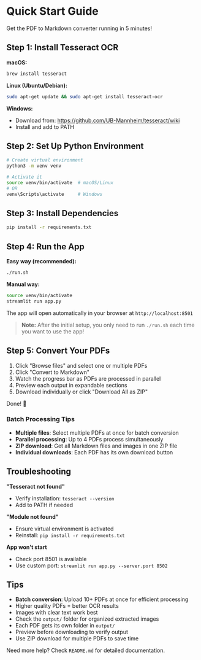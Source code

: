 # Quick Start Guide

Get the PDF to Markdown converter running in 5 minutes!

## Step 1: Install Tesseract OCR

**macOS:**
```bash
brew install tesseract
```

**Linux (Ubuntu/Debian):**
```bash
sudo apt-get update && sudo apt-get install tesseract-ocr
```

**Windows:**
- Download from: https://github.com/UB-Mannheim/tesseract/wiki
- Install and add to PATH

## Step 2: Set Up Python Environment

```bash
# Create virtual environment
python3 -m venv venv

# Activate it
source venv/bin/activate  # macOS/Linux
# OR
venv\Scripts\activate     # Windows
```

## Step 3: Install Dependencies

```bash
pip install -r requirements.txt
```

## Step 4: Run the App

**Easy way (recommended):**
```bash
./run.sh
```

**Manual way:**
```bash
source venv/bin/activate
streamlit run app.py
```

The app will open automatically in your browser at `http://localhost:8501`

> **Note:** After the initial setup, you only need to run `./run.sh` each time you want to use the app!

## Step 5: Convert Your PDFs

1. Click "Browse files" and select one or multiple PDFs
2. Click "Convert to Markdown"
3. Watch the progress bar as PDFs are processed in parallel
4. Preview each output in expandable sections
5. Download individually or click "Download All as ZIP"

Done! 🎉

### Batch Processing Tips

- **Multiple files**: Select multiple PDFs at once for batch conversion
- **Parallel processing**: Up to 4 PDFs process simultaneously
- **ZIP download**: Get all Markdown files and images in one ZIP file
- **Individual downloads**: Each PDF has its own download button

## Troubleshooting

**"Tesseract not found"**
- Verify installation: `tesseract --version`
- Add to PATH if needed

**"Module not found"**
- Ensure virtual environment is activated
- Reinstall: `pip install -r requirements.txt`

**App won't start**
- Check port 8501 is available
- Use custom port: `streamlit run app.py --server.port 8502`

## Tips

- **Batch conversion**: Upload 10+ PDFs at once for efficient processing
- Higher quality PDFs = better OCR results
- Images with clear text work best
- Check the `output/` folder for organized extracted images
- Each PDF gets its own folder in `output/`
- Preview before downloading to verify output
- Use ZIP download for multiple PDFs to save time

Need more help? Check `README.md` for detailed documentation.


